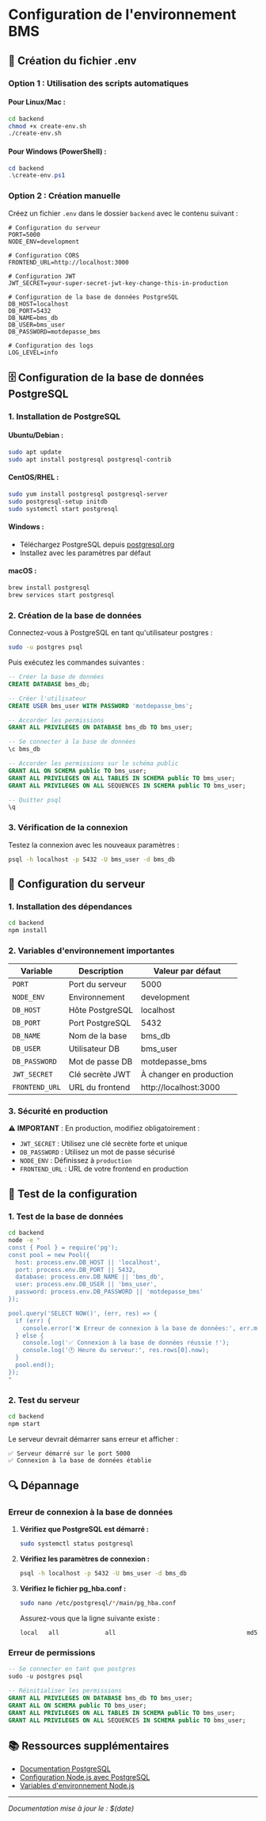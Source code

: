 # Configuration de l'environnement BMS

## 🚀 Création du fichier .env

### Option 1 : Utilisation des scripts automatiques

#### Pour Linux/Mac :
```bash
cd backend
chmod +x create-env.sh
./create-env.sh
```

#### Pour Windows (PowerShell) :
```powershell
cd backend
.\create-env.ps1
```

### Option 2 : Création manuelle

Créez un fichier `.env` dans le dossier `backend` avec le contenu suivant :

```env
# Configuration du serveur
PORT=5000
NODE_ENV=development

# Configuration CORS
FRONTEND_URL=http://localhost:3000

# Configuration JWT
JWT_SECRET=your-super-secret-jwt-key-change-this-in-production

# Configuration de la base de données PostgreSQL
DB_HOST=localhost
DB_PORT=5432
DB_NAME=bms_db
DB_USER=bms_user
DB_PASSWORD=motdepasse_bms

# Configuration des logs
LOG_LEVEL=info
```

## 🗄️ Configuration de la base de données PostgreSQL

### 1. Installation de PostgreSQL

#### Ubuntu/Debian :
```bash
sudo apt update
sudo apt install postgresql postgresql-contrib
```

#### CentOS/RHEL :
```bash
sudo yum install postgresql postgresql-server
sudo postgresql-setup initdb
sudo systemctl start postgresql
```

#### Windows :
- Téléchargez PostgreSQL depuis [postgresql.org](https://www.postgresql.org/download/windows/)
- Installez avec les paramètres par défaut

#### macOS :
```bash
brew install postgresql
brew services start postgresql
```

### 2. Création de la base de données

Connectez-vous à PostgreSQL en tant qu'utilisateur postgres :

```bash
sudo -u postgres psql
```

Puis exécutez les commandes suivantes :

```sql
-- Créer la base de données
CREATE DATABASE bms_db;

-- Créer l'utilisateur
CREATE USER bms_user WITH PASSWORD 'motdepasse_bms';

-- Accorder les permissions
GRANT ALL PRIVILEGES ON DATABASE bms_db TO bms_user;

-- Se connecter à la base de données
\c bms_db

-- Accorder les permissions sur le schéma public
GRANT ALL ON SCHEMA public TO bms_user;
GRANT ALL PRIVILEGES ON ALL TABLES IN SCHEMA public TO bms_user;
GRANT ALL PRIVILEGES ON ALL SEQUENCES IN SCHEMA public TO bms_user;

-- Quitter psql
\q
```

### 3. Vérification de la connexion

Testez la connexion avec les nouveaux paramètres :

```bash
psql -h localhost -p 5432 -U bms_user -d bms_db
```

## 🔧 Configuration du serveur

### 1. Installation des dépendances

```bash
cd backend
npm install
```

### 2. Variables d'environnement importantes

| Variable | Description | Valeur par défaut |
|----------|-------------|-------------------|
| `PORT` | Port du serveur | 5000 |
| `NODE_ENV` | Environnement | development |
| `DB_HOST` | Hôte PostgreSQL | localhost |
| `DB_PORT` | Port PostgreSQL | 5432 |
| `DB_NAME` | Nom de la base | bms_db |
| `DB_USER` | Utilisateur DB | bms_user |
| `DB_PASSWORD` | Mot de passe DB | motdepasse_bms |
| `JWT_SECRET` | Clé secrète JWT | À changer en production |
| `FRONTEND_URL` | URL du frontend | http://localhost:3000 |

### 3. Sécurité en production

⚠️ **IMPORTANT** : En production, modifiez obligatoirement :

- `JWT_SECRET` : Utilisez une clé secrète forte et unique
- `DB_PASSWORD` : Utilisez un mot de passe sécurisé
- `NODE_ENV` : Définissez à `production`
- `FRONTEND_URL` : URL de votre frontend en production

## 🧪 Test de la configuration

### 1. Test de la base de données

```bash
cd backend
node -e "
const { Pool } = require('pg');
const pool = new Pool({
  host: process.env.DB_HOST || 'localhost',
  port: process.env.DB_PORT || 5432,
  database: process.env.DB_NAME || 'bms_db',
  user: process.env.DB_USER || 'bms_user',
  password: process.env.DB_PASSWORD || 'motdepasse_bms'
});

pool.query('SELECT NOW()', (err, res) => {
  if (err) {
    console.error('❌ Erreur de connexion à la base de données:', err.message);
  } else {
    console.log('✅ Connexion à la base de données réussie !');
    console.log('🕐 Heure du serveur:', res.rows[0].now);
  }
  pool.end();
});
"
```

### 2. Test du serveur

```bash
cd backend
npm start
```

Le serveur devrait démarrer sans erreur et afficher :
```
✅ Serveur démarré sur le port 5000
✅ Connexion à la base de données établie
```

## 🔍 Dépannage

### Erreur de connexion à la base de données

1. **Vérifiez que PostgreSQL est démarré :**
   ```bash
   sudo systemctl status postgresql
   ```

2. **Vérifiez les paramètres de connexion :**
   ```bash
   psql -h localhost -p 5432 -U bms_user -d bms_db
   ```

3. **Vérifiez le fichier pg_hba.conf :**
   ```bash
   sudo nano /etc/postgresql/*/main/pg_hba.conf
   ```
   Assurez-vous que la ligne suivante existe :
   ```
   local   all             all                                     md5
   ```

### Erreur de permissions

```sql
-- Se connecter en tant que postgres
sudo -u postgres psql

-- Réinitialiser les permissions
GRANT ALL PRIVILEGES ON DATABASE bms_db TO bms_user;
GRANT ALL ON SCHEMA public TO bms_user;
GRANT ALL PRIVILEGES ON ALL TABLES IN SCHEMA public TO bms_user;
GRANT ALL PRIVILEGES ON ALL SEQUENCES IN SCHEMA public TO bms_user;
```

## 📚 Ressources supplémentaires

- [Documentation PostgreSQL](https://www.postgresql.org/docs/)
- [Configuration Node.js avec PostgreSQL](https://node-postgres.com/)
- [Variables d'environnement Node.js](https://nodejs.org/api/process.html#processenv)

---

*Documentation mise à jour le : $(date)*
